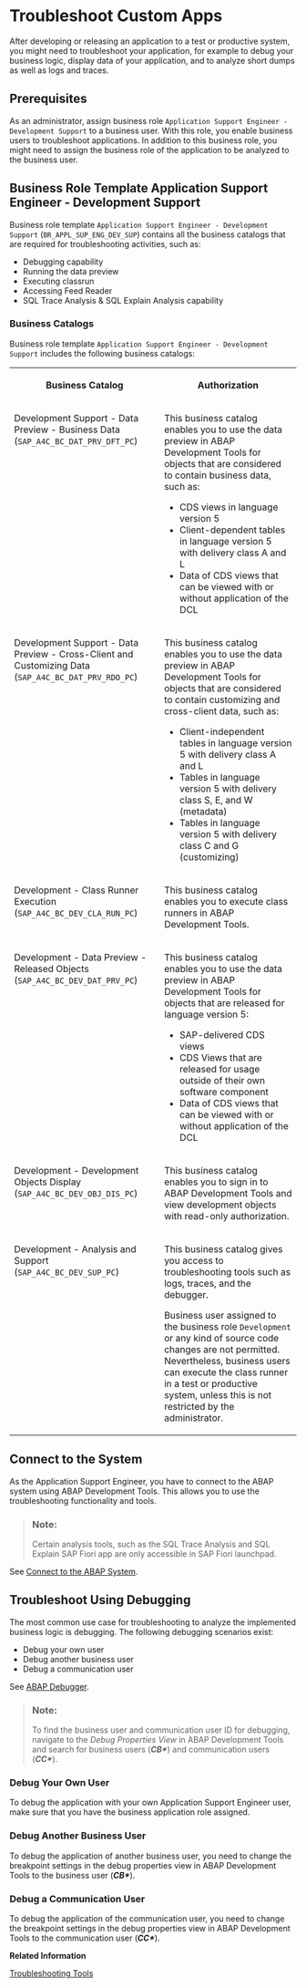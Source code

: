 <!-- loiof9e18605e01a485098fe5478649bd474 -->

# Troubleshoot Custom Apps

After developing or releasing an application to a test or productive system, you might need to troubleshoot your application, for example to debug your business logic, display data of your application, and to analyze short dumps as well as logs and traces.



<a name="loiof9e18605e01a485098fe5478649bd474__section_ihz_1z4_zqb"/>

## Prerequisites

As an administrator, assign business role `Application Support Engineer - Development Support` to a business user. With this role, you enable business users to troubleshoot applications. In addition to this business role, you might need to assign the business role of the application to be analyzed to the business user.



<a name="loiof9e18605e01a485098fe5478649bd474__section_uny_gz4_zqb"/>

## Business Role Template Application Support Engineer - Development Support

Business role template `Application Support Engineer - Development Support` \(`BR_APPL_SUP_ENG_DEV_SUP`\) contains all the business catalogs that are required for troubleshooting activities, such as:

-   Debugging capability
-   Running the data preview
-   Executing classrun
-   Accessing Feed Reader
-   SQL Trace Analysis & SQL Explain Analysis capability



### Business Catalogs

Business role template `Application Support Engineer - Development Support` includes the following business catalogs:


<table>
<tr>
<th valign="top">

Business Catalog



</th>
<th valign="top">

Authorization



</th>
</tr>
<tr>
<td valign="top">

Development Support - Data Preview - Business Data \(`SAP_A4C_BC_DAT_PRV_DFT_PC`\)



</td>
<td valign="top">

This business catalog enables you to use the data preview in ABAP Development Tools for objects that are considered to contain business data, such as:

-   CDS views in language version 5
-   Client-dependent tables in language version 5 with delivery class A and L
-   Data of CDS views that can be viewed with or without application of the DCL



</td>
</tr>
<tr>
<td valign="top">

Development Support - Data Preview - Cross-Client and Customizing Data \(`SAP_A4C_BC_DAT_PRV_RDO_PC`\)



</td>
<td valign="top">

This business catalog enables you to use the data preview in ABAP Development Tools for objects that are considered to contain customizing and cross-client data, such as:

-   Client-independent tables in language version 5 with delivery class A and L
-   Tables in language version 5 with delivery class S, E, and W \(metadata\)
-   Tables in language version 5 with delivery class C and G \(customizing\)



</td>
</tr>
<tr>
<td valign="top">

Development - Class Runner Execution \(`SAP_A4C_BC_DEV_CLA_RUN_PC`\)



</td>
<td valign="top">

This business catalog enables you to execute class runners in ABAP Development Tools.



</td>
</tr>
<tr>
<td valign="top">

Development - Data Preview - Released Objects \(`SAP_A4C_BC_DEV_DAT_PRV_PC`\)



</td>
<td valign="top">

This business catalog enables you to use the data preview in ABAP Development Tools for objects that are released for language version 5:

-   SAP-delivered CDS views
-   CDS Views that are released for usage outside of their own software component
-   Data of CDS views that can be viewed with or without application of the DCL



</td>
</tr>
<tr>
<td valign="top">

Development - Development Objects Display \(`SAP_A4C_BC_DEV_OBJ_DIS_PC`\)



</td>
<td valign="top">

This business catalog enables you to sign in to ABAP Development Tools and view development objects with read-only authorization.



</td>
</tr>
<tr>
<td valign="top">

Development - Analysis and Support \(`SAP_A4C_BC_DEV_SUP_PC`\)



</td>
<td valign="top">

This business catalog gives you access to troubleshooting tools such as logs, traces, and the debugger.

Business user assigned to the business role `Development` or any kind of source code changes are not permitted. Nevertheless, business users can execute the class runner in a test or productive system, unless this is not restricted by the administrator.



</td>
</tr>
</table>



<a name="loiof9e18605e01a485098fe5478649bd474__section_ul2_g3q_zqb"/>

## Connect to the System

As the Application Support Engineer, you have to connect to the ABAP system using ABAP Development Tools. This allows you to use the troubleshooting functionality and tools.

> ### Note:  
> Certain analysis tools, such as the SQL Trace Analysis and SQL Explain SAP Fiori app are only accessible in SAP Fiori launchpad.

See [Connect to the ABAP System](../30-development/connect-to-the-abap-system-7379dbd.md).



<a name="loiof9e18605e01a485098fe5478649bd474__section_zgx_s3q_zqb"/>

## Troubleshoot Using Debugging

The most common use case for troubleshooting to analyze the implemented business logic is debugging. The following debugging scenarios exist:

-   Debug your own user
-   Debug another business user
-   Debug a communication user

See [ABAP Debugger](https://help.sap.com/viewer/5371047f1273405bb46725a417f95433/Cloud/en-US/4ec365a66e391014adc9fffe4e204223.html).

> ### Note:  
> To find the business user and communication user ID for debugging, navigate to the *Debug Properties View* in ABAP Development Tools and search for business users \(***CB\****\) and communication users \(***CC\****\).



### Debug Your Own User

To debug the application with your own Application Support Engineer user, make sure that you have the business application role assigned.



### Debug Another Business User

To debug the application of another business user, you need to change the breakpoint settings in the debug properties view in ABAP Development Tools to the business user \(***CB\****\).



### Debug a Communication User

To debug the application of the communication user, you need to change the breakpoint settings in the debug properties view in ABAP Development Tools to the communication user \(***CC\****\).

**Related Information**  


[Troubleshooting Tools](troubleshooting-tools-911438b.md "Apart from debugging, you can also use other troubleshooting tools, such as the Feed Reader view in ABAP Development Tools, ABAP Profiler as well as the SQL Explain and SQL Trace Analysis SAP Fiori apps.")

